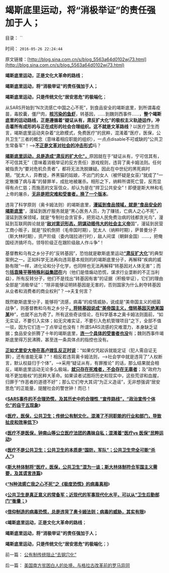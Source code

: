 # 竭斯底里运动，将“消极举证”的责任强加于人；

目录： `` 

时间： `2016-05-26 22:24:44` 

原文链接：[http://blog.sina.com.cn/s/blog_5563a64d0102wj73.html](http://blog.sina.com.cn/s/blog_5563a64d0102wj73.html)

**竭斯底里运动，正是文化大革命的路线**；

**竭斯底里运动，将“消极举证”的责任强加于人；**

**竭斯底里运动，只是传统文化“居安思危”的极端化**；

从SARS开始到“N次流感亡中国之心不死”，到食品安全的竭斯底里，到所谓毒疫苗，毒胶囊，僵尸肉，[**核污染的鱼虾**](../../../2011/4/12/日本核泄漏调高，“政府为什么不管”.md)，转基因，……到魏则西事件……，**整个竭斯底里的运动路线，正是遵循着“疑证从有，肃反扩大化”的极权主义轨迹运作，冲击着所有成形的与正在成形的社会合理组织。这不就是文革路线**？以医疗卫生而言，竭斯底里运动夹杂着“北欧模式，免费医疗”的民粹，混淆着“医疗，医保，公共卫生”三者的概念（意味着相应职能的组织），一点点disable不可或缺的“公共卫生常备军”！——>[**不正是文革对社会的冲击形式**](../../../2016/5/6/竭斯底里运动的两个阶段，十年如一日地无事生非；.md)吗？

[**竭斯底里运动，总是造成“肃反的扩大化”，**](../../../2016/5/9/食品安全“肃反扩大化”，证明竭斯底里的道德化.md)原因就在于“疑证从有，宁可信其有，不可信其无”（意味着消极举证的反方责任）游戏规则，违背了奥卡姆法则。任何被指责为“要对危机负责者”，都将无法洗脱嫌疑。因此在中世纪的黑死病时期，“犹太人，异教徒，养黑猫的姑娘，不出门的女人（被怀疑是女巫）”就成了“一定散播了病与毒”的替罪羊，成批地被屠杀。相形之下，纳粹所谓死亡营，反而显得有点仁慈；而施恶的文盲信众，却认为是在“捍卫公共安全”！即便是斯大林和毛上帝的屠杀，[**无非是把灾难和受害者，换了一个版本**](../../../2012/4/28/文革和斯大林主义中的被告人利益.md)。

违背了科学原则（奥卡姆法则）的竭斯底里，[**漫延到食品领域，就是“食品安全的竭斯底里**](../../../2014/8/31/食品安全的竭斯底里，作为极权主义滥觞的原因.md)”，漫延到医疗服务就是“黑心医务人员，为了赚钱，亡病人之心不死”，漫延到医保领域，就是“专制社会贪官多，把劳动人民免费治病的钱都贪光鸟”，漫延到互联网舆论就是“[**敌对意识形态，阴谋动摇伟大的社会主义帝**](../../../2015/5/29/个人主义的社会科学知识，传统社会的敌对意识形态.md)国”，漫延到民营工商小贩子，就是“投机倒把（毛帝国时期），犹太人（纳粹时期），萨普曼分子（斯大林时期），资产阶级（委内瑞拉进行时），敌人间谍（朝鲜金国）……，把俺国经济搞坏鸟，领导阶级正在跟阶级敌人作斗争”！

基督教和乌有之乡分子的“反转基因”，恐怕就是歇斯底里运动[**“肃反扩大化**](../../../2009/8/21/古今肃反的道德观之成分决定立场论.md)”的典型案例之一。正如科学无法再向违背基本规则的的竭斯底里分子，再解释“疾病的威胁有限”一样，进化论和分子化学，也同样也无法再解释“转基因对人体无害”；而包[**括袁隆平等特殊利益集团在**](../../../2010/3/4/“爱国分子”之“转基因经过一代人的检验”不成理由.md)内（他们是借煽动恐慌，谋求行业垄断的不正当利益），所有反转分子，他们不是找出“转基因有害”的证据（积极举证），它们的理由全部是“消极举证”：“除非能够证明转基因是无害的，否则国家为什么剥夺转基因从业者和消费者的商业权利”？——>夫复何言？

既然歇斯底里分子，能够将“流感，病毒”的疫情威胁，说成是“美帝国主义的细菌战争”，则基督教和乌有之乡分子[**，将转基因说成“美帝国主义，借转基因灭绝某国某**](../../../2012/9/12/只有宗教裁判所，才会审批科研课题.md)种”，也就不出为奇了。所有这些奇谈怪论，在科学基本之奥卡姆法则面前，“如无实证，不要引入实体；如无灾难实证，不要引入危机管理项目”之下，全部不值一驳，因为它们连一丁点举证也没有！所谓SARS流感的灾难潜力，本身缺乏证据；食品安全折腾了十年的竭斯底里，[**连一个具体的受害者也没**](../../../2016/5/7/竭斯底里运动十年，仍缺“受害人举证”；.md)有；魏则西事件竭斯底里得万民沸腾，甚至连一条具体点的指控也没有。

[**正如尤里安大帝在高卢拨乱反正时说**](../../../2011/4/23/谁能无辜“胆敢辩护罪”和“胆敢进化罪”.md)：“如果仅凭起诉就能定证（犯人需自证无罪），还有谁能无辜？”！相反若违背奥卡姆法则，——>社会学中就是违背了“人权断言，默认权益归于个体”，——>采用“疑证从有，有罪推论”
的话，那么结果就会相反，竭斯底里运动无论多么极端，[**就只存在死难者，不会存在无辜者**](../../../2012/4/23/私有制原则：世界上没有残害无辜的正义；.md)；及“政府为啥不更加极权”的民粹大革命。如果读者试图将历史和现实中，这些荒谬和血腥，归罪于“作恶者的道德不好”；那么它们夸大其词“为正义造谣”，无非想强调“居安思危”的正能量，提醒社会的警世钟！而已！

《[**SARS事件的不合理恐慌，及其历史中的合理性,“宣传路线”，“政治宣传个体化”的自干五现象**](../../../2016/5/18/SARS事件的不合理恐慌，“政治宣传模式”，历史中的合理性.md)》

《[**医疗，医保，公共卫生；传统公有制文化，混淆了不同职能的行业和部门，导致扯皮和效率低下**](../../../2016/5/19/职能截然不同的三种行业领域：医疗，医保，公共卫生；.md)》

《[**医疗不是医保，钟南山等公立医疗法团的愚昧自私；混淆着“医疗vs
医保”民粹运动**](http://blog.sina.com.cn/s/blog_13181cb680102wjz6.html)》

《[**医疗不是公共卫生；公共卫生的本质是“国防，军队”；公共卫生完全可能“杀人”**](../../../2016/5/21/医疗不是公共卫生；公共卫生的本质是“国防，军队”；.md)》

《[**斯大林体制将“医疗，医保，公共卫生”混为一谈；斯大林体制符合军国主义需要，及其谎言连篇**](../../../2016/5/22/斯大林体制将“医疗，医保，公共卫生”混为一谈；.md)》

《[**“N种流感亡我之心不死”之《极度恐慌》的病毒真相**](../../../2016/5/23/“N种流感亡我之心不死”之《极度恐慌》的病毒真相；.md)》

《[**公共卫生是真正意义的常备军；近现代的军事现代化水平，可以从“卫生后勤部门”衡量；**](../../../2016/5/24/公共卫生是真正国防意义的常备军；.md)》

《[**信仰制造的病毒恐慌，总是违背了奥卡姆法则；病毒的威胁，其实有限**](../../../2016/5/25/流感与饥荒，都是普通死亡的扩大化.md)》

《**竭斯底里运动，正是文化大革命的路线**；

**竭斯底里运动，将“消极举证”的责任强加于人；**

**竭斯底里运动，只是传统文化“居安思危”的极端化**；》

前一篇： [公有制传统阻止“去钢穴化”](../../../2017/2/19/公有制传统阻止“去钢穴化”.md)

后一篇： [美国南方贫困白人的处境，与格拉古改革前的罗马异同](../../../2015/6/21/美国南方贫困白人的处境，与格拉古改革前的罗马异同.md)

